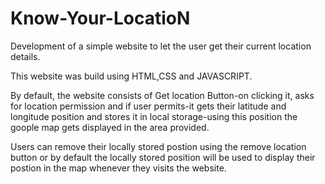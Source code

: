 # Know-Your-LocatioN

Development of a simple website to let the user get their current location details.

This website was build using HTML,CSS and JAVASCRIPT.

By default, the website consists of Get location Button-on clicking it, asks for location permission and if user permits-it gets their latitude and longitude position and stores it in local storage-using this position the goople map gets displayed in the area provided.

Users can remove their locally stored postion using the remove location button or by default the locally stored position will be used to display their postion in the map whenever they visits the website.

